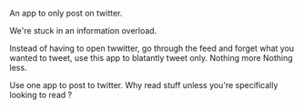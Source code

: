 An app to only post on twitter.

We're stuck in an information overload.

Instead of having to open twwitter, go through the feed and forget what you wanted to tweet, use this app to blatantly tweet only. Nothing more Nothing less.

Use one app to post to twitter. Why read stuff unless you're specifically looking to read ?

